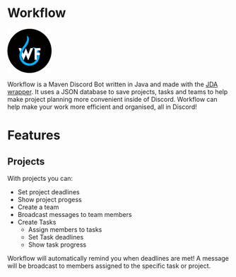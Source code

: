 # Workflow

![logo](https://github.com/FrankWhoee/Workflow/raw/master/wfLogoSmall.png)

Workflow is a Maven Discord Bot written in Java and made with the [JDA wrapper](https://github.com/DV8FromTheWorld/JDA). It uses a JSON database to save projects, tasks and teams to help make project planning more convenient inside of Discord. Workflow can help make your work more efficient and organised, all in Discord!

# Features

## Projects
With projects you can:
* Set project deadlines
* Show project progess
* Create a team
* Broadcast messages to team members
* Create Tasks
  * Assign members to tasks
  * Set Task deadlines
  * Show task progress

Workflow will automatically remind you when deadlines are met! A message will be broadcast to members assigned to the specific task or project.
